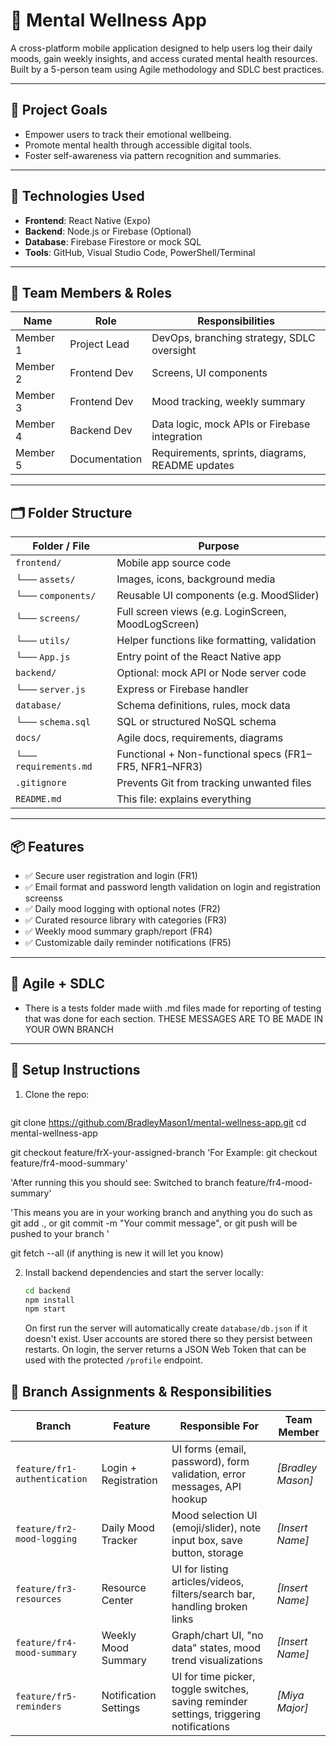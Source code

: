 # 🧠 Mental Wellness App

A cross-platform mobile application designed to help users log their daily moods, gain weekly insights, and access curated mental health resources. Built by a 5-person team using Agile methodology and SDLC best practices.

---

## 🚀 Project Goals

- Empower users to track their emotional wellbeing.
- Promote mental health through accessible digital tools.
- Foster self-awareness via pattern recognition and summaries.

---

## 🧰 Technologies Used

- **Frontend**: React Native (Expo)
- **Backend**: Node.js or Firebase (Optional)
- **Database**: Firebase Firestore or mock SQL
- **Tools**: GitHub, Visual Studio Code, PowerShell/Terminal

---

## 👥 Team Members & Roles

| Name | Role | Responsibilities |
|------|------|------------------|
| Member 1 | Project Lead | DevOps, branching strategy, SDLC oversight |
| Member 2 | Frontend Dev | Screens, UI components |
| Member 3 | Frontend Dev | Mood tracking, weekly summary |
| Member 4 | Backend Dev | Data logic, mock APIs or Firebase integration |
| Member 5 | Documentation | Requirements, sprints, diagrams, README updates |

---

## 🗂️ Folder Structure

| Folder / File           | Purpose |
|-------------------------|---------|
| `frontend/`             | Mobile app source code |
| └── `assets/`           | Images, icons, background media |
| └── `components/`       | Reusable UI components (e.g. MoodSlider) |
| └── `screens/`          | Full screen views (e.g. LoginScreen, MoodLogScreen) |
| └── `utils/`            | Helper functions like formatting, validation |
| └── `App.js`            | Entry point of the React Native app |
| `backend/`              | Optional: mock API or Node server code |
| └── `server.js`         | Express or Firebase handler |
| `database/`             | Schema definitions, rules, mock data |
| └── `schema.sql`        | SQL or structured NoSQL schema |
| `docs/`                 | Agile docs, requirements, diagrams |
| └── `requirements.md`   | Functional + Non-functional specs (FR1–FR5, NFR1–NFR3) |
| `.gitignore`            | Prevents Git from tracking unwanted files |
| `README.md`             | This file: explains everything |

---

## 📦 Features

- ✅ Secure user registration and login (FR1)
- ✅ Email format and password length validation on login and registration screenss
- ✅ Daily mood logging with optional notes (FR2)
- ✅ Curated resource library with categories (FR3)
- ✅ Weekly mood summary graph/report (FR4)
- ✅ Customizable daily reminder notifications (FR5)

---

## 🧪 Agile + SDLC

- There is a tests folder made wiith .md files made for reporting of testing that was done for each section. THESE MESSAGES ARE TO BE MADE IN YOUR OWN BRANCH 

---

## 📌 Setup Instructions

1. Clone the repo:
   ```bash
git clone https://github.com/BradleyMason1/mental-wellness-app.git
cd mental-wellness-app

   git checkout feature/frX-your-assigned-branch  'For Example: git checkout feature/fr4-mood-summary'
   
   'After running this you should see: 
   Switched to branch feature/fr4-mood-summary'

   'This means you are in your working branch and anything you do such as git add ., or git commit -m "Your commit message", or git push will be pushed to your branch '


  git fetch --all (if anything is new it will let you know)

2. Install backend dependencies and start the server locally:
   ```bash
   cd backend
   npm install
   npm start
   ```

   On first run the server will automatically create `database/db.json` if it doesn't exist. 
   User accounts are stored there so they persist between restarts. 
   On login, the server returns a JSON Web Token that can be used with
   the protected `/profile` endpoint.

## 👥 Branch Assignments & Responsibilities

| Branch                       | Feature               | Responsible For                                                                         | Team Member      |
| ---------------------------- | --------------------- | --------------------------------------------------------------------------------------- | ---------------- |
| `feature/fr1-authentication` | Login + Registration  | UI forms (email, password), form validation, error messages, API hookup                 | *\[Bradley Mason]* |
| `feature/fr2-mood-logging`   | Daily Mood Tracker    | Mood selection UI (emoji/slider), note input box, save button, storage                  | *\[Insert Name]* |
| `feature/fr3-resources`      | Resource Center       | UI for listing articles/videos, filters/search bar, handling broken links               | *\[Insert Name]* |
| `feature/fr4-mood-summary`   | Weekly Mood Summary   | Graph/chart UI, "no data" states, mood trend visualizations                             | *\[Insert Name]* |
| `feature/fr5-reminders`      | Notification Settings | UI for time picker, toggle switches, saving reminder settings, triggering notifications | *\[Miya Major]* |


